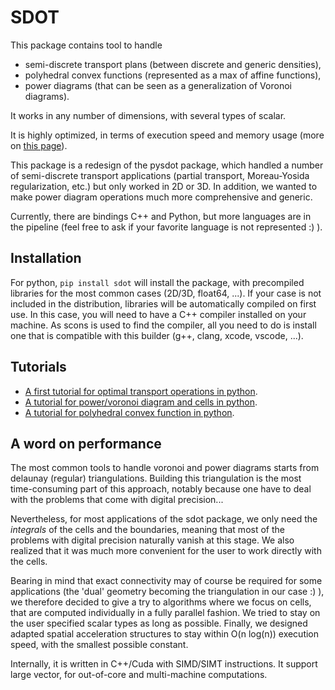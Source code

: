 SDOT
====

This package contains tool to handle
* semi-discrete transport plans (between discrete and generic densities),
* polyhedral convex functions (represented as a max of affine functions),
* power diagrams (that can be seen as a generalization of Voronoi diagrams).

It works in any number of dimensions, with several types of scalar.

It is highly optimized, in terms of execution speed and memory usage (more on [this page](doc/performance.md)).

This package is a redesign of the pysdot package, which handled a number of semi-discrete transport applications (partial transport, Moreau-Yosida regularization, etc.) but only worked in 2D or 3D. In addition, we wanted to make power diagram operations much more comprehensive and generic.

Currently, there are bindings C++ and Python, but more languages are in the pipeline (feel free to ask if your favorite language is not represented :) ).

Installation
------------

For python, `pip install sdot` will install the package, with precompiled libraries for the most common cases (2D/3D, float64, ...). If your case is not included in the distribution, libraries will be automatically compiled on first use. In this case, you will need to have a C++ compiler installed on your machine. As scons is used to find the compiler, all you need to do is install one that is compatible with this builder (g++, clang, xcode, vscode, ...). 

Tutorials
---------

* [A first tutorial for optimal transport operations in python](doc/optimal_transport_py.md).
* [A tutorial for power/voronoi diagram and cells in python](doc/power_diagram_py.md).
* [A tutorial for polyhedral convex function in python](doc/polyhedral_convex_py.md).

A word on performance
---------------------

The most common tools to handle voronoi and power diagrams starts from delaunay (regular) triangulations. Building this triangulation is the most time-consuming part of this approach, notably because one have to deal with the problems that come with digital precision...

Nevertheless, for most applications of the sdot package, we only need the *integrals* of the cells and the boundaries, meaning that most of the problems with digital precision naturally vanish at this stage. We also realized that it was much more convenient for the user to work directly with the cells.

Bearing in mind that exact connectivity may of course be required for some applications (the 'dual' geometry becoming the triangulation in our case :) ), we therefore decided to give a try to algorithms where we focus on cells, that are computed individually in a fully parallel fashion. We tried to stay on the user specified scalar types as long as possible. Finally, we designed adapted spatial acceleration structures to stay within O(n log(n)) execution speed, with the smallest possible constant.

Internally, it is written in C++/Cuda with SIMD/SIMT instructions. It support large vector, for out-of-core and multi-machine computations.

